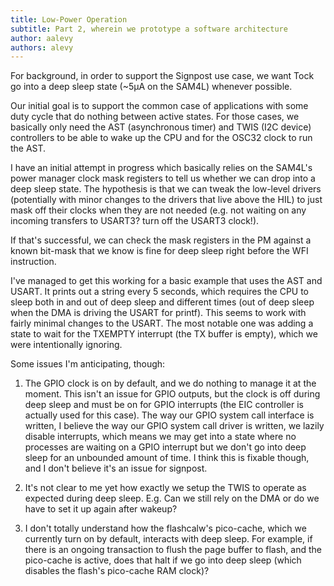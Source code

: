 ```yaml
---
title: Low-Power Operation
subtitle: Part 2, wherein we prototype a software architecture
author: aalevy
authors: alevy
---
```


For background, in order to support the Signpost use case, we want Tock
go into a deep sleep state (~5μA on the SAM4L) whenever possible.

Our initial goal is to support the common case of applications with some
duty cycle that do nothing between active states. For those cases, we
basically only need the AST (asynchronous timer) and TWIS (I2C device)
controllers to be able to wake up the CPU and for the OSC32 clock to run
the AST.

I have an initial attempt in progress which basically relies on the
SAM4L's power manager clock mask registers to tell us whether we can
drop into a deep sleep state. The hypothesis is that we can tweak the
low-level drivers (potentially with minor changes to the drivers that
live above the HIL) to just mask off their clocks when they are not
needed (e.g. not waiting on any incoming transfers to USART3? turn off
the USART3 clock!).

If that's successful, we can check the mask registers in the PM against
a known bit-mask that we know is fine for deep sleep right before the
WFI instruction.

I've managed to get this working for a basic example that uses the AST
and USART. It prints out a string every 5 seconds, which requires the
CPU to sleep both in and out of deep sleep and different times (out of
deep sleep when the DMA is driving the USART for printf). This seems to
work with fairly minimal changes to the USART. The most notable one was
adding a state to wait for the TXEMPTY interrupt (the TX buffer is
empty), which we were intentionally ignoring.

Some issues I'm anticipating, though:

1. The GPIO clock is on by default, and we do nothing to manage it at
the moment. This isn't an issue for GPIO outputs, but the clock is off
during deep sleep and must be on for GPIO interrupts (the EIC controller
is actually used for this case). The way our GPIO system call interface
is written, I believe the way our GPIO system call driver is written, we
lazily disable interrupts, which means we may get into a state where no
processes are waiting on a GPIO interrupt but we don't go into deep
sleep for an unbounded amount of time. I think this is fixable though,
and I don't believe it's an issue for signpost.

2. It's not clear to me yet how exactly we setup the TWIS to operate as
expected during deep sleep. E.g. Can we still rely on the DMA or do we
have to set it up again after wakeup?

3. I don't totally understand how the flashcalw's pico-cache, which we
currently turn on by default, interacts with deep sleep. For example, if
there is an ongoing transaction to flush the page buffer to flash, and
the pico-cache is active, does that halt if we go into deep sleep (which
disables the flash's pico-cache RAM clock)?
